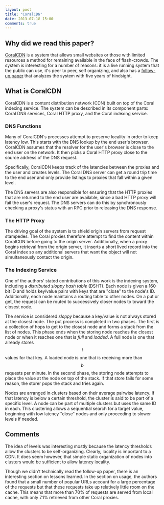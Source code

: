 ```yaml
---
layout: post
title: "CoralCDN"
date: 2013-07-18 15:00
comments: true
---
```


## Why did we read this paper?

[CoralCDN](http://www.coralcdn.org/docs/coral-nsdi04.pdf) is a system
that allows small websites or those with limited resources a method for
remaining available in the face of flash-crowds. The system is
interesting for a number of reasons: it is a live running system that
the public can use, it's peer to peer, self organizing, and also has a
[follow-up paper](http://www.coralcdn.org/docs/coral-nsdi10.pdf) that
analyzes the system with five years of hindsight.

## What is CoralCDN

CoralCDN is a content distribution network (CDN) built on top of the
Coral indexing service.  The system can be described in its component
parts: Coral DNS services, Coral HTTP proxy, and the Coral indexing
service.

### DNS Functions

Many of CoralCDN's processes attempt to preserve locality in order to
keep latency low. This starts with the DNS lookup by the end user's
browser.  CoralCDN assumes that the resolver for the user's browser is
close to the end user on the network. It then picks a Coral HTTP proxy
close to the source address of the DNS request.

Specifically, CoralCDN keeps track of the latencies between the proxies
and the user and creates levels.  The Coral DNS server can get a round
trip time to the end user and only provide listings to proxies that fall
within a given level. 

The DNS servers are also responsible for ensuring that the HTTP proxies
that are returned to the end user are available, since a bad HTTP proxy
will fail the user's request. The DNS servers can do this by
synchronously checking a proxy's status with an RPC prior to releasing
the DNS response.

### The HTTP Proxy

The driving goal of the system is to shield origin servers from request
stampedes. The Coral proxies therefore attempt to find the content
within CoralCDN before going to the origin server. Additionally, when a
proxy begins retrieval from the origin server, it inserts a short lived
record into the Coral index so any additional servers that want the
object will not simultaneously contact the origin.

### The Indexing Service

One of the authors' stated contributions of this work is the indexing
system, including a *distributed sloppy hash table* (DSHT).  Each node
is given a 160 bit ID and holds key/value pairs with keys that are
"close" to the node's ID.  Additionally, each node maintains a routing
table to other nodes. On a put or get, the request can be routed to
successively closer nodes to toward the closest node.

The service is considered *sloppy* because a key/value is not always
stored at the closest node. The put process is completed in two phases.
The first is a collection of hops to get to the closest node and forms a
stack from the list of nodes. This phase ends when the storing node
reaches the closest node or when it reaches one that is *full* and
*loaded*. A full node is one that already stores $$l$$ values for that
key. A loaded node is one that is receiving more than $$b$$ requests per
minute.  In the second phase, the storing node attempts to place the
value at the node on top of the stack. If that store fails for some
reason, the storer pops the stack and tries again.

Nodes are arranged in clusters based on their average pairwise latency.
If that latency is below a certain threshold, the cluster is said to be
part of a specific level. A node can be part of multiple clusters but
uses the same ID in each. This clustering allows a sequential search for
a target value, beginning with low latency "close" nodes and only
proceeding to slower levels if needed.

## Comments

The idea of levels was interesting mostly because the latency thresholds
allow the clusters to be self-organizing. Clearly, locality is important
to a CDN.  It does seem however, that simple static organization of
nodes into clusters would be sufficient to allow latency locality. 

Though we didn't technically read the follow-up paper, there is an
interesting section on lessons learned. In the section on usage, the
authors found that a small number of popular URLs account for a large
percentage of the requests but that these requests take up relatively
little room on the cache.  This means that more than 70% of requests are
served from local cache, with only 7.1% retrieved from other Coral
proxies. 
